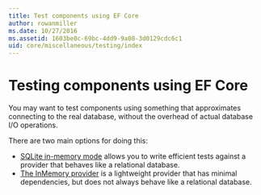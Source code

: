 ```yaml
---
title: Test components using EF Core
author: rowanmiller
ms.date: 10/27/2016
ms.assetid: 1603be0c-69bc-4dd9-9a08-3d0129cdc6c1
uid: core/miscellaneous/testing/index
---
```


# Testing components using EF Core

You may want to test components using something that approximates connecting to the real database, without the overhead of actual database I/O operations.

There are two main options for doing this:

* [SQLite in-memory mode](sqlite.md) allows you to write efficient tests against a provider that behaves like a relational database.
* [The InMemory provider](in-memory.md) is a lightweight provider that has minimal dependencies, but does not always behave like a relational database.
